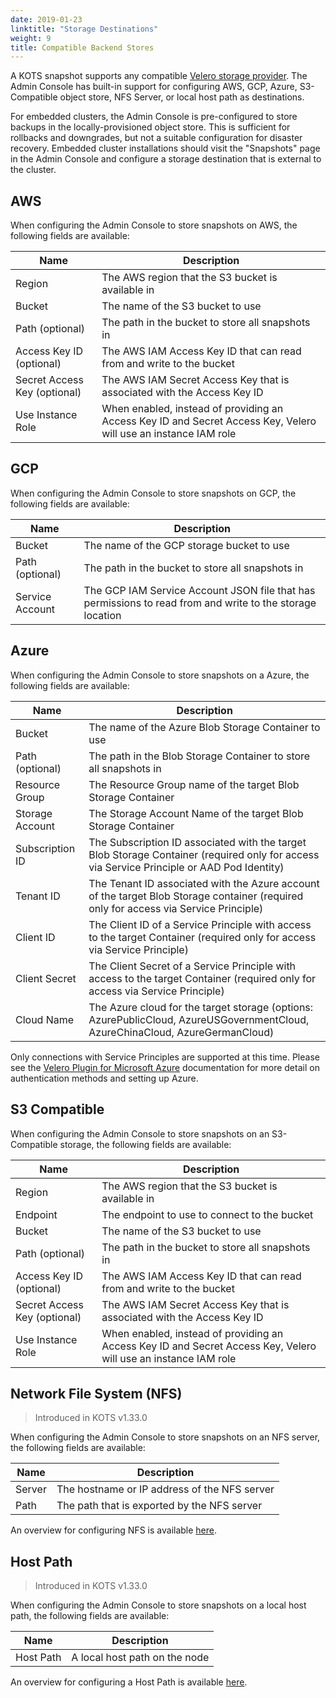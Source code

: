 ```yaml
---
date: 2019-01-23
linktitle: "Storage Destinations"
weight: 9
title: Compatible Backend Stores
---
```


A KOTS snapshot supports any compatible [Velero storage provider](https://velero.io/docs/main/supported-providers/). 
The Admin Console has built-in support for configuring AWS, GCP, Azure, S3-Compatible object store, NFS Server, or local host path as destinations.

For embedded clusters, the Admin Console is pre-configured to store backups in the locally-provisioned object store. 
This is sufficient for rollbacks and downgrades, but not a suitable configuration for disaster recovery. 
Embedded cluster installations should visit the "Snapshots" page in the Admin Console and configure a storage destination that is external to the cluster.

## AWS

When configuring the Admin Console to store snapshots on AWS, the following fields are available:

| Name                         | Description                                                                                                     |
|------------------------------|-----------------------------------------------------------------------------------------------------------------|
| Region                       | The AWS region that the S3 bucket is available in                                                               |
| Bucket                       | The name of the S3 bucket to use                                                                                |
| Path (optional)              | The path in the bucket to store all snapshots in                                                                |
| Access Key ID (optional)     | The AWS IAM Access Key ID that can read from and write to the bucket                                            |
| Secret Access Key (optional) | The AWS IAM Secret Access Key that is associated with the Access Key ID                                         |
| Use Instance Role            | When enabled, instead of providing an Access Key ID and Secret Access Key, Velero will use an instance IAM role |

## GCP

When configuring the Admin Console to store snapshots on GCP, the following fields are available:

| Name            | Description                                                                                               |
|-----------------|-----------------------------------------------------------------------------------------------------------|
| Bucket          | The name of the GCP storage bucket to use                                                                 |
| Path (optional) | The path in the bucket to store all snapshots in                                                          |
| Service Account | The GCP IAM Service Account JSON file that has permissions to read from and write to the storage location |

## Azure

When configuring the Admin Console to store snapshots on a Azure, the following fields are available:

| Name                       | Description                                                                                                                                |
|----------------------------|--------------------------------------------------------------------------------------------------------------------------------------------|
| Bucket                     | The name of the Azure Blob Storage Container to use                                                                                        |
| Path (optional)            | The path in the Blob Storage Container to store all snapshots in                                                                           |
| Resource Group             | The Resource Group name of the target Blob Storage Container                                                                               |
| Storage Account            | The Storage Account Name of the target Blob Storage Container                                                                              |
| Subscription ID            | The Subscription ID associated with the target Blob Storage Container (required only for access via Service Principle or AAD Pod Identity) |
| Tenant ID                  | The Tenant ID associated with the Azure account of the target Blob Storage container (required only for access via Service Principle)      |
| Client ID                  | The Client ID of a Service Principle with access to the target Container (required only for access via Service Principle)                  |
| Client Secret              | The Client Secret of a Service Principle with access to the target Container (required only for access via Service Principle)              |
| Cloud Name                 | The Azure cloud for the target storage (options: AzurePublicCloud, AzureUSGovernmentCloud, AzureChinaCloud, AzureGermanCloud)              |

Only connections with Service Principles are supported at this time. 
Please see the [Velero Plugin for Microsoft Azure](https://github.com/vmware-tanzu/velero-plugin-for-microsoft-azure) documentation for more detail on authentication methods and setting up Azure.

## S3 Compatible

When configuring the Admin Console to store snapshots on an S3-Compatible storage, the following fields are available:

| Name                         | Description                                                                                                     |
|------------------------------|-----------------------------------------------------------------------------------------------------------------|
| Region                       | The AWS region that the S3 bucket is available in                                                               |
| Endpoint                     | The endpoint to use to connect to the bucket                                                                    |
| Bucket                       | The name of the S3 bucket to use                                                                                |
| Path (optional)              | The path in the bucket to store all snapshots in                                                                |
| Access Key ID (optional)     | The AWS IAM Access Key ID that can read from and write to the bucket                                            |
| Secret Access Key (optional) | The AWS IAM Secret Access Key that is associated with the Access Key ID                                         |
| Use Instance Role            | When enabled, instead of providing an Access Key ID and Secret Access Key, Velero will use an instance IAM role |

## Network File System (NFS)

> Introduced in KOTS v1.33.0

When configuring the Admin Console to store snapshots on an NFS server, the following fields are available:

| Name   | Description                                  |
|--------|----------------------------------------------|
| Server | The hostname or IP address of the NFS server |
| Path   | The path that is exported by the NFS server  |

An overview for configuring NFS is available [here](/kotsadm/snapshots/configuring-nfs/).

## Host Path

> Introduced in KOTS v1.33.0

When configuring the Admin Console to store snapshots on a local host path, the following fields are available:

| Name      | Description                   |
|-----------|-------------------------------|
| Host Path | A local host path on the node |

An overview for configuring a Host Path is available [here](/kotsadm/snapshots/configuring-hostpath/).
